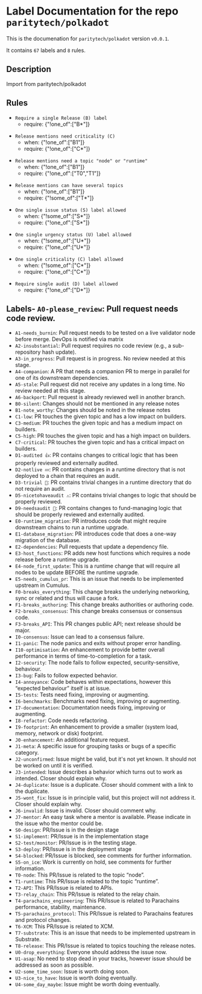 # Label Documentation for the repo `paritytech/polkadot`

This is the documenation for `paritytech/polkadot` version `v0.0.1`.

It contains `67` labels and `8` rules.

## Description

Import from paritytech/polkadot

## Rules

<!-- single_b -->
- `Require a single Release (B) label`
  - require: {"!one_of":["B*"]}

<!-- require_one_c_when_b1 -->
- `Release mentions need criticality (C)`
  - when: {"!one_of":["B1"]}
  - require: {"!one_of":["C*"]}

<!-- require_t0_or_t1_when_b1 -->
- `Release mentions need a topic "node" or "runtime"`
  - when: {"!one_of":["B1"]}
  - require: {"!one_of":["T0","T1"]}

<!-- allow_multiple_t_when_b1 -->
- `Release mentions can have several topics`
  - when: {"!one_of":["B1"]}
  - require: {"!some_of":["T*"]}

<!-- single_s -->
- `One single issue status (S) label allowed`
  - when: {"!some_of":["S*"]}
  - require: {"!one_of":["S*"]}

<!-- single_u -->
- `One single urgency status (U) label allowed`
  - when: {"!some_of":["U*"]}
  - require: {"!one_of":["U*"]}

<!-- single_c -->
- `One single criticality (C) label allowed`
  - when: {"!some_of":["C*"]}
  - require: {"!one_of":["C*"]}

<!-- single_d -->
- `Require single audit (D) label allowed`
  - require: {"!one_of":["D*"]}



## Labels- `A0-please_review`: Pull request needs code review.
- `A1-needs_burnin`: Pull request needs to be tested on a live validator node before merge. DevOps is notified via matrix
- `A2-insubstantial`: Pull request requires no code review (e.g., a sub-repository hash update).
- `A3-in_progress`: Pull request is in progress. No review needed at this stage.
- `A4-companion`: A PR that needs a companion PR to merge in parallel for one of its downstream dependencies.
- `A5-stale`: Pull request did not receive any updates in a long time. No review needed at this stage.
- `A6-backport`: Pull request is already reviewed well in another branch.
- `B0-silent`: Changes should not be mentioned in any release notes
- `B1-note_worthy`: Changes should be noted in the release notes
- `C1-low`: PR touches the given topic and has a low impact on builders.
- `C3-medium`: PR touches the given topic and has a medium impact on builders.
- `C5-high`: PR touches the given topic and has a high impact on builders.
- `C7-critical`: PR touches the given topic and has a critical impact on builders.
- `D1-audited 👍`: PR contains changes to critical logic that has been properly reviewed and externally audited.
- `D2-notlive 💤`: PR contains changes in a runtime directory that is not deployed to a chain that requires an audit.
- `D3-trivial 🧸`: PR contains trivial changes in a runtime directory that do not require an audit.
- `D5-nicetohaveaudit ⚠️`: PR contains trivial changes to logic that should be properly reviewed.
- `D9-needsaudit 👮`: PR contains changes to fund-managing logic that should be properly reviewed and externally audited.
- `E0-runtime_migration`: PR introduces code that might require downstream chains to run a runtime upgrade.
- `E1-database_migration`: PR introduces code that does a one-way migration of the database.
- `E2-dependencies`: Pull requests that update a dependency file.
- `E3-host_functions`: PR adds new host functions which requires a node release before a runtime upgrade.
- `E4-node_first_update`: This is a runtime change that will require all nodes to be update BEFORE the runtime upgrade.
- `E5-needs_cumulus_pr`: This is an issue that needs to be implemented upstream in Cumulus.
- `F0-breaks_everything`: This change breaks the underlying networking, sync or related and thus will cause a fork.
- `F1-breaks_authoring`: This change breaks authorities or authoring code.
- `F2-breaks_consensus`: This change breaks consensus or consensus code.
- `F3-breaks_API`: This PR changes public API; next release should be major.
- `I0-consensus`: Issue can lead to a consensus failure.
- `I1-panic`: The node panics and exits without proper error handling.
- `I10-optimisation`: An enhancement to provide better overall performance in terms of time-to-completion for a task.
- `I2-security`: The node fails to follow expected, security-sensitive, behaviour.
- `I3-bug`: Fails to follow expected behavior.
- `I4-annoyance`: Code behaves within expectations, however this “expected behaviour” itself is at issue.
- `I5-tests`: Tests need fixing, improving or augmenting.
- `I6-benchmarks`: Benchmarks need fixing, improving or augmenting.
- `I7-documentation`: Documentation needs fixing, improving or augmenting.
- `I8-refactor`: Code needs refactoring.
- `I9-footprint`: An enhancement to provide a smaller (system load, memory, network or disk) footprint.
- `J0-enhancement`: An additional feature request.
- `J1-meta`: A specific issue for grouping tasks or bugs of a specific category.
- `J2-unconfirmed`: Issue might be valid, but it's not yet known. It should not be worked on until it is verified.
- `J3-intended`: Issue describes a behavior which turns out to work as intended. Closer should explain why.
- `J4-duplicate`: Issue is a duplicate. Closer should comment with a link to the duplicate.
- `J5-wont_fix`: Issue is in principle valid, but this project will not address it. Closer should explain why.
- `J6-invalid`: Issue is invalid. Closer should comment why.
- `J7-mentor`: An easy task where a mentor is available. Please indicate in the issue who the mentor could be.
- `S0-design`: PR/Issue is in the design stage
- `S1-implement`: PR/Issue is in the implementation stage
- `S2-test/monitor`: PR/Issue is in the testing stage.
- `S3-deploy`: PR/Issue is in the deployment stage
- `S4-blocked`: PR/Issue is blocked, see comments for further information.
- `S5-on_ice`: Work is currently on hold, see comments for further information.
- `T0-node`: This PR/Issue is related to the topic “node”.
- `T1-runtime`: This PR/Issue is related to the topic “runtime”.
- `T2-API`: This PR/Issue is related to APIs.
- `T3-relay_chain`: This PR/Issue is related to the relay chain.
- `T4-parachains_engineering`: This PR/Issue is related to Parachains performance, stability, maintenance.
- `T5-parachains_protocol`: This PR/Issue is related to Parachains features and protocol changes.
- `T6-XCM`: This PR/Issue is related to XCM.
- `T7-substrate`: This is an issue that needs to be implemented upstream in Substrate.
- `T8-release`: This PR/Issue is related to topics touching the release notes.
- `U0-drop_everything`: Everyone should address the issue now.
- `U1-asap`: No need to stop dead in your tracks, however issue should be addressed as soon as possible.
- `U2-some_time_soon`: Issue is worth doing soon.
- `U3-nice_to_have`: Issue is worth doing eventually.
- `U4-some_day_maybe`: Issue might be worth doing eventually.


